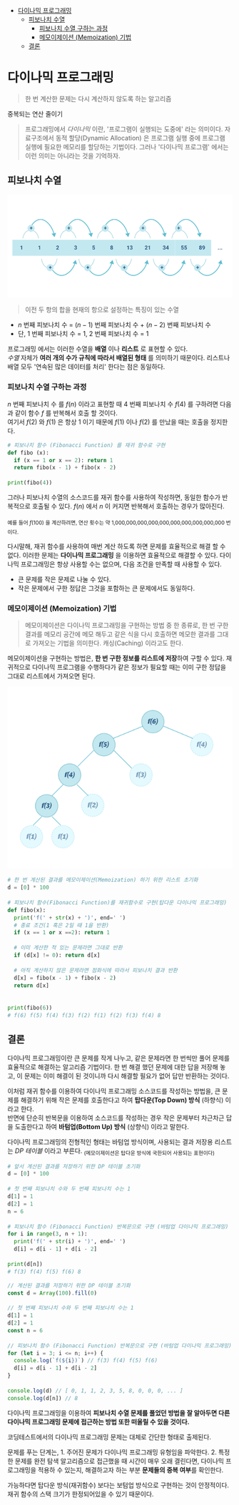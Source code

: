 - [다이나믹 프로그래밍](#다이나믹-프로그래밍)
  - [피보나치 수열](#피보나치-수열)
    - [피보나치 수열 구하는 과정](#피보나치-수열-구하는-과정)
    - [메모이제이션 (Memoization) 기법](#메모이제이션-memoization-기법)
  - [결론](#결론)

# 다이나믹 프로그래밍

> 한 번 계산한 문제는 다시 계산하지 않도록 하는 알고리즘

중복되는 연산 줄이기

> 프로그래밍에서 *다이나믹* 이란, '프로그램이 실행되는 도중에' 라는 의미이다. 자료구조에서 동적 할당(Dynamic Allocation) 은 프로그램 실행 중에 프로그램 실행에 필요한 메모리를 할당하는 기법이다. 그러나 '다이나믹 프로그램' 에서는 이런 의미는 아니라는 것을 기억하자.

## 피보나치 수열

<img src="../images/211227_피보나치수열.png">

> 이전 두 항의 합을 현재의 항으로 설정하는 특징이 있는 수열

* $n$ 번째 피보나치 수 = $(n - 1)$ 번째 피보나치 수 + $(n - 2)$ 번째 피보나치 수
* 단, 1 번째 피보나치 수 = 1, 2 번째 피보나치 수 = 1

프로그래밍 에서는 이러한 수열을 **배열** 이나 **리스트** 로 표현할 수 있다. \
*수열* 자체가 **여러 개의 수가 규칙에 따라서 배열된 형태** 를 의미하기 때문이다. 리스트나 배열 모두 '연속된 많은 데이터를 처리' 한다는 점은 동일하다.

### 피보나치 수열 구하는 과정

$n$ 번째 피보나치 수 를 $f(n)$ 이라고 표현할 때 4 번째 피보나치 수 $f(4)$ 를 구하려면 다음과 같이 함수 $f$ 를 반복해서 호출 할 것이다. \
여기서 $f(2)$ 와 $f(1)$ 은 항상 1 이기 때문에 $f(1)$ 이나 $f(2)$ 를 만났을 때는 호출을 정지한다.

``` python
# 피보나치 함수 (Fibonacci Function) 를 재귀 함수로 구현
def fibo (x): 
  if (x == 1 or x == 2): return 1
  return fibo(x - 1) + fibo(x - 2)

print(fibo(4))
```

그러나 피보나치 수열의 소스코드를 재귀 함수를 사용하여 작성하면, 동일한 함수가 반복적으로 호출될 수 있다. $f(n)$ 에서 $n$ 이 커지면 반복해서 호출하는 경우가 많아진다.

<sub>예를 들어 $f(100)$ 을 계산하려면, 연산 횟수는 약 1,000,000,000,000,000,000,000,000,000,000 번 이다.</sub>


다시말해, 재귀 함수를 사용하여 매번 계산 하도록 하면 문제를 효율적으로 해결 할 수 없다. 이러한 문제는 **다이나믹 프로그래밍** 을 이용하면 효율적으로 해결할 수 있다. 다이나믹 프로그래밍은 항상 사용할 수는 없으며, 다음 조건을 만족할 때 사용할 수 있다.

* 큰 문제를 작은 문제로 나눌 수 있다.
* 작은 문제에서 구한 정답은 그것을 포함하는 큰 문제에서도 동일하다.

### 메모이제이션 (Memoization) 기법

> 메모이제이션은 다이나믹 프로그래밍을 구현하는 방법 중 한 종류로, 한 번 구한 결과를 메모리 공간에 메모 해두고 같은 식을 다시 호출하면 메모한 결과를 그대로 가져오는 기법을 의미한다. 캐싱(Caching) 이라고도 한다.

메모이제이션을 구현하는 방법은, **한 번 구한 정보를 리스트에 저장**하여 구할 수 있다. 재귀적으로 다이나믹 프로그램을 수행하다가 같은 정보가 필요할 때는 이미 구한 정답을 그대로 리스트에서 가져오면 된다.

<img src="../images/211227_피보나치수열 다이나믹.png">

``` python
# 한 번 계산된 결과를 메모이제이션(Memoization) 하기 위한 리스트 초기화
d = [0] * 100

# 피보나치 함수(Fibonacci Function)를 재귀함수로 구현(탑다운 다이나믹 프로그래밍)
def fibo(x):
  print('f(' + str(x) + ')', end=' ')
  # 종료 조건(1 혹은 2일 때 1을 반환)
  if (x == 1 or x ==2): return 1
  
  # 이미 계산한 적 있는 문제라면 그대로 반환
  if (d[x] != 0): return d[x]
  
  # 아직 계산하지 않은 문제라면 점화식에 따라서 피보나치 결과 반환
  d[x] = fibo(x - 1) + fibo(x - 2)
  return d[x]


print(fibo(6))
# f(6) f(5) f(4) f(3) f(2) f(1) f(2) f(3) f(4) 8
```

## 결론

다이나믹 프로그래밍이란 큰 문제를 작게 나누고, 같은 문제라면 한 번씩만 풀어 문제를 효율적으로 해결하는 알고리즘 기법이다. 한 번 해결 했던 문제에 대한 답을 저장해 놓고, 이 문제는 이미 해결이 된 것이니까 다시 해결할 필요가 없어 답만 반환하는 것이다. 

이처럼 재귀 함수를 이용하여 다이나믹 프로그래밍 소스코드를 작성하는 방법을, 큰 문제를 해결하기 위해 작은 문제를 호출한다고 하여 **탑다운(Top Down) 방식** (하향식) 이라고 한다. \
반면에 단순히 반복문을 이용하여 소스코드를 작성하는 경우 작은 문제부터 차근차근 답을 도출한다고 하여 **바텀업(Bottom Up) 방식** (상향식) 이라고 말한다.

다이나믹 프로그래밍의 전형적인 형태는 바텀업 방식이며, 사용되는 결과 저장용 리스트는 *DP 테이블* 이라고 부른다. <sub>(메모이제이션은 탑다운 방식에 국한되어 사용되는 표현이다)</sub>

``` python
# 앞서 계산된 결과를 저장하기 위한 DP 테이블 초기화
d = [0] * 100

# 첫 번째 피보나치 수와 두 번째 피보나치 수는 1
d[1] = 1
d[2] = 1
n = 6

# 피보나치 함수 (Fibonacci Function) 반복문으로 구현 (바텀업 다이나믹 프로그래밍)
for i in range(3, n + 1):
  print('f(' + str(i) + ')', end=' ')
  d[i] = d[i - 1] + d[i - 2]
  
print(d[n])
# f(3) f(4) f(5) f(6) 8
```

``` js
// 계산된 결과를 저장하기 위한 DP 테이블 초기화
const d = Array(100).fill(0)

// 첫 번째 피보나치 수와 두 번째 피보나치 수는 1
d[1] = 1
d[2] = 1
const n = 6

// 피보나치 함수 (Fibonacci Function) 반복문으로 구현 (바텀업 다이나믹 프로그래밍)
for (let i = 3; i <= n; i++) {
  console.log(`f(${i})`) // f(3) f(4) f(5) f(6)
  d[i] = d[i - 1] + d[i - 2]
}

console.log(d) // [ 0, 1, 1, 2, 3, 5, 8, 0, 0, 0, ... ]
console.log(d[n]) // 8
```

다이나믹 프로그래밍을 이용하여 **피보나치 수열 문제를 풀었던 방법을 잘 알아두면 다른 다이나믹 프로그래밍 문제에 접근하는 방법 또한 떠올릴 수 있을 것이다.**

코딩테스트에서의 다이나믹 프로그래밍 문제는 대체로 간단한 형태로 출제된다.

문제를 푸는 단계는, 1. 주어진 문제가 다이나믹 프로그래밍 유형임을 파악한다. 2. 특정한 문제를 완전 탐색 알고리즘으로 접근했을 때 시간이 매우 오래 결린다면, 다이나믹 프로그래밍을 적용하 수 있는지, 해결하고자 하는 부분 **문제들의 중복 여부**를 확인한다.

가능하다면 탑다운 방식(재귀함수) 보다는 보텀업 방식으로 구현하는 것이 안정적이다. 재귀 함수의 스택 크기가 한정되어있을 수 있기 때문이다.